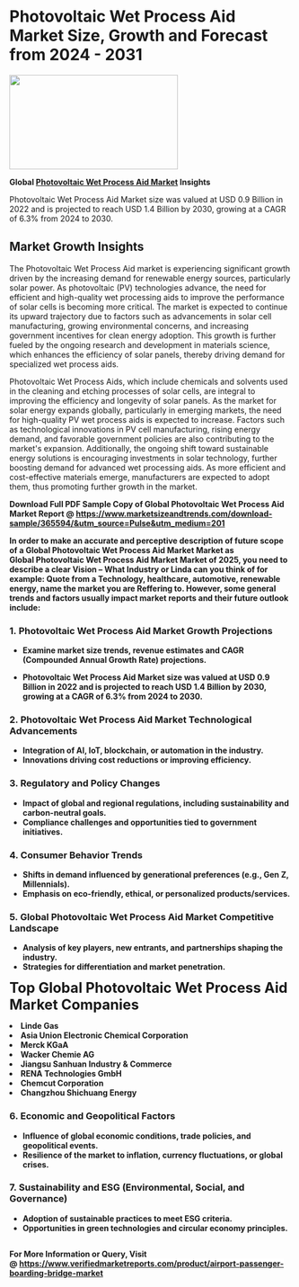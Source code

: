 <H1>Photovoltaic Wet Process Aid Market Size, Growth and Forecast from 2024 - 2031</H1><img class="aligncenter size-medium wp-image-584254" src="https://thirdeyenews.in/wp-content/uploads/2024/09/Global-Market-Research-300x168.jpeg" alt="" width="300" height="168" /><p><strong>Global&nbsp;<a href="https://www.marketsizeandtrends.com/download-sample/365594/&amp;utm_source=Pulse&amp;utm_medium=201">Photovoltaic Wet Process Aid Market</a> Insights</strong></p><p>Photovoltaic Wet Process Aid Market size was valued at USD 0.9 Billion in 2022 and is projected to reach USD 1.4 Billion by 2030, growing at a CAGR of 6.3% from 2024 to 2030.</p><p><h2>Market Growth Insights</h2> <p>The Photovoltaic Wet Process Aid market is experiencing significant growth driven by the increasing demand for renewable energy sources, particularly solar power. As photovoltaic (PV) technologies advance, the need for efficient and high-quality wet processing aids to improve the performance of solar cells is becoming more critical. The market is expected to continue its upward trajectory due to factors such as advancements in solar cell manufacturing, growing environmental concerns, and increasing government incentives for clean energy adoption. This growth is further fueled by the ongoing research and development in materials science, which enhances the efficiency of solar panels, thereby driving demand for specialized wet process aids.</p> <p><strong></strong></p> <p>Photovoltaic Wet Process Aids, which include chemicals and solvents used in the cleaning and etching processes of solar cells, are integral to improving the efficiency and longevity of solar panels. As the market for solar energy expands globally, particularly in emerging markets, the need for high-quality PV wet process aids is expected to increase. Factors such as technological innovations in PV cell manufacturing, rising energy demand, and favorable government policies are also contributing to the market's expansion. Additionally, the ongoing shift toward sustainable energy solutions is encouraging investments in solar technology, further boosting demand for advanced wet processing aids. As more efficient and cost-effective materials emerge, manufacturers are expected to adopt them, thus promoting further growth in the market. <p><strong></p><p><span class=""><strong>Download Full PDF Sample Copy of Global Photovoltaic Wet Process Aid Market Report</strong> @ <a href="https://www.marketsizeandtrends.com/download-sample/365594/&amp;utm_source=Pulse&amp;utm_medium=201" target="_blank">https://www.marketsizeandtrends.com/download-sample/365594/&amp;utm_source=Pulse&amp;utm_medium=201</a></span></p><p>In order to make an accurate and perceptive description of future scope of a Global&nbsp;Photovoltaic Wet Process Aid Market Market as Global&nbsp;Photovoltaic Wet Process Aid Market Market of 2025, you need to describe a clear Vision &ndash; What Industry or Linda can you think of for example: Quote from a Technology, healthcare, automotive, renewable energy, name the market you are Reffering to. However, some general trends and factors usually impact market reports and their future outlook include:</p><h3>1.&nbsp;<strong>Photovoltaic Wet Process Aid Market Growth Projections</strong></h3><ul><li>Examine market size trends, revenue estimates and CAGR (Compounded Annual Growth Rate) projections.</li><li><p>Photovoltaic Wet Process Aid Market size was valued at USD 0.9 Billion in 2022 and is projected to reach USD 1.4 Billion by 2030, growing at a CAGR of 6.3% from 2024 to 2030.</p></li></ul><h3>2.&nbsp;<strong>Photovoltaic Wet Process Aid Market Technological Advancements</strong></h3><ul><li>Integration of AI, IoT, blockchain, or automation in the industry.</li><li>Innovations driving cost reductions or improving efficiency.</li></ul><h3>3.&nbsp;<strong>Regulatory and Policy Changes</strong></h3><ul><li>Impact of global and regional regulations, including sustainability and carbon-neutral goals.</li><li>Compliance challenges and opportunities tied to government initiatives.</li></ul><h3>4.&nbsp;<strong>Consumer Behavior Trends</strong></h3><ul><li>Shifts in demand influenced by generational preferences (e.g., Gen Z, Millennials).</li><li>Emphasis on eco-friendly, ethical, or personalized products/services.</li></ul><h3>5.&nbsp;<strong>Global Photovoltaic Wet Process Aid Market Competitive Landscape</strong></h3><ul><li>Analysis of key players, new entrants, and partnerships shaping the industry.</li><li>Strategies for differentiation and market penetration.</li></ul><p data-pm-slice="1 1 []"><span style="color: inherit; font-family: inherit; font-size: 25px;">Top Global Photovoltaic Wet Process Aid Market Companies</span></p><div class="" data-test-id=""><p><li>Linde Gas</li><li> Asia Union Electronic Chemical Corporation</li><li> Merck KGaA</li><li> Wacker Chemie AG</li><li> Jiangsu Sanhuan Industry & Commerce</li><li> RENA Technologies GmbH</li><li> Chemcut Corporation</li><li> Changzhou Shichuang Energy</li></p></div><h3>6.&nbsp;<strong>Economic and Geopolitical Factors</strong></h3><ul><li>Influence of global economic conditions, trade policies, and geopolitical events.</li><li>Resilience of the market to inflation, currency fluctuations, or global crises.</li></ul><h3>7.&nbsp;<strong>Sustainability and ESG (Environmental, Social, and Governance)</strong></h3><ul><li>Adoption of sustainable practices to meet ESG criteria.</li><li>Opportunities in green technologies and circular economy principles.</li></ul><h2><strong style="font-size: 14px;">For More Information or Query, Visit @&nbsp;</strong><a style="background-color: #ffffff; font-size: 14px;" href="https://www.marketsizeandtrends.com/report/photovoltaic-wet-process-aid-market/" target="_blank">https://www.verifiedmarketreports.com/product/airport-passenger-boarding-bridge-market</a></h2>
